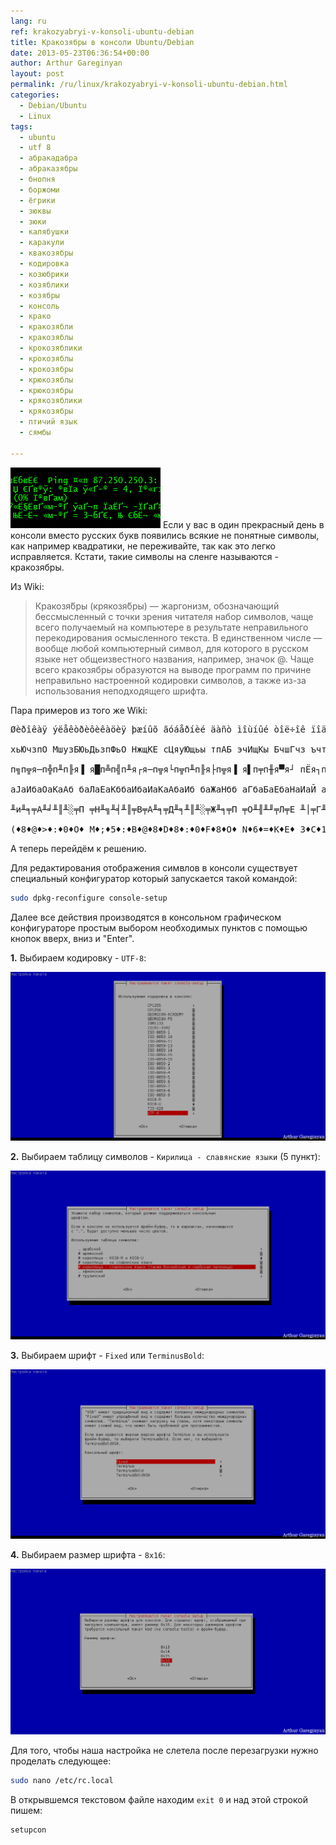 ```yaml
---
lang: ru
ref: krakozyabryi-v-konsoli-ubuntu-debian
title: Кракозябры в консоли Ubuntu/Debian
date: 2013-05-23T06:36:54+00:00
author: Arthur Gareginyan
layout: post
permalink: /ru/linux/krakozyabryi-v-konsoli-ubuntu-debian.html
categories:
  - Debian/Ubuntu
  - Linux
tags:
  - ubuntu
  - utf 8
  - абракадабра
  - абраказябры
  - бнопня
  - боржоми
  - ёгрики
  - зюквы
  - зюки
  - калябушки
  - каракули
  - квакозябры
  - кодировка
  - козюбрики
  - козяблики
  - козябры
  - консоль
  - крако
  - кракозябли
  - кракозяблы
  - крокозяблики
  - крокозяблы
  - крокозябры
  - крюкозяблы
  - крюкозябры
  - крякозяблики
  - крякозябры
  - птичий язык
  - сямбы
  
---
```


![thumb](/images/krakozyabryi-v-konsoli-ubuntu-debian/1.png)
Если у вас в один прекрасный день в консоли вместо русских букв появились всякие не понятные символы, как например квадратики, не переживайте, так как это легко исправляется. Кстати, такие символы на сленге называются - кракозябры.


Из Wiki:

<blockquote>Кракозя́бры (крякозя́бры) — жаргонизм, обозначающий бессмысленный с точки зрения читателя набор символов, чаще всего получаемый на компьютере в результате неправильного перекодирования осмысленного текста. В единственном числе — вообще любой компьютерный символ, для которого в русском языке нет общеизвестного названия, например, значок @. Чаще всего кракозябры образуются на выводе программ по причине неправильно настроенной кодировки символов, а также из-за использования неподходящего шрифта.</blockquote>

Пара примеров из того же Wiki:

<pre>
Øèðîêàÿ ýëåêòðèôèêàöèÿ þæíûõ ãóáåðíèé äàñò ìîùíûé òîë÷îê ïîäú¸ìó ñåëüñêîãî õîçÿéñòâà.

хьЮчзпО МшузБЮьДьзпФьО НжщКЕ сЦяуЮщьы тпАБ эчИщКы БчшГчз ъчтЙЯэЦ АушЛАзчсч ЕчвОыАБрп.

п╗п╦я─п╬п╨п╟я▐ я█п╩п╣п╨я┌я─п╦я└п╦п╨п╟я├п╦я▐ я▌п╤п╫я▀я┘ пЁя┐п╠п╣я─п╫п╦п╧ п╢п╟я│я┌ п╪п╬я┴п╫я▀п╧ я┌п╬п╩я┤п╬п╨ п©п╬п╢я┼я▒п╪я┐ я│п╣п╩я▄я│п╨п╬пЁп╬ я┘п╬п╥я▐п╧я│я┌п╡п╟.

аЈаИбаОаКаАб баЛаЕаКббаИбаИаКаАбаИб баЖаНбб аГбаБаЕбаНаИаЙ аДаАбб аМаОбаНбаЙ баОаЛбаОаК аПаОаДббаМб баЕаЛббаКаОаГаО баОаЗбаЙббаВаА.

╨и╨╕╤А╨╛╨║╨░╤П ╤Н╨╗╨╡╨║╤В╤А╨╕╤Д╨╕╨║╨░╤Ж╨╕╤П ╤О╨╢╨╜╤Л╤Е ╨│╤Г╨▒╨╡╤А╨╜╨╕╨╣ ╨┤╨░╤Б╤В ╨╝╨╛╤Й╨╜╤Л╨╣ ╤В╨╛╨╗╤З╨╛╨║ ╨┐╨╛╨┤╤К╤С╨╝╤Г ╤Б╨╡╨╗╤М╤Б╨║╨╛╨│╨╛ ╤Е╨╛╨╖╤П╨╣╤Б╤В╨▓╨░.

(♦8♦@♦&gt;♦:♦0♦O♦ M♦;♦5♦:♦B♦@♦8♦D♦8♦:♦0♦F♦8♦O♦ N♦6♦=♦K♦E♦ 3♦C♦1♦5♦@♦=♦8♦9♦ 4♦0♦A♦B♦ &lt;♦&gt;♦I♦=♦K♦9♦ B♦&gt;♦;♦G♦&gt;♦:♦ ?♦&gt;♦4♦J♦Q♦&lt;♦C♦ A♦5♦;♦L♦A♦:♦&gt;♦3♦&gt;♦ E♦&gt;♦7♦O♦9♦A♦B♦2♦0♦.
</pre>

А теперь перейдём к решению.

Для редактирования отображения симвлов в консоли существует специальный конфигуратор который запускается такой командой:
 
```sh
sudo dpkg-reconfigure console-setup
``` 

Далее все действия производятся в консольном графическом конфигураторе простым выбором необходимых пунктов с помощью кнопок вверх, вниз и "Enter".

**1.** Выбираем кодировку - `UTF-8`:

<img alt="UTF-8" src="/images/krakozyabryi-v-konsoli-ubuntu-debian/UTF-8.png" />

**2.** Выбираем таблицу символов - `Кирилица - славянские языки` (5 пункт):

<img alt="кириллица" src="/images/krakozyabryi-v-konsoli-ubuntu-debian/kirillitsa.png" />

**3.** Выбираем шрифт - `Fixed` или `TerminusBold`:

<img alt="Fixed" src="/images/krakozyabryi-v-konsoli-ubuntu-debian/Fixed.png" />

**4.** Выбираем размер шрифта - `8x16`:

<img alt="8x16" src="/images/krakozyabryi-v-konsoli-ubuntu-debian/8x16.png" />

Для того, чтобы наша настройка не слетела после перезагрузки нужно проделать следующее:

```sh
sudo nano /etc/rc.local
``` 

В открывшемся текстовом файле находим `exit 0` и над этой строкой пишем:

```sh
setupcon
``` 
